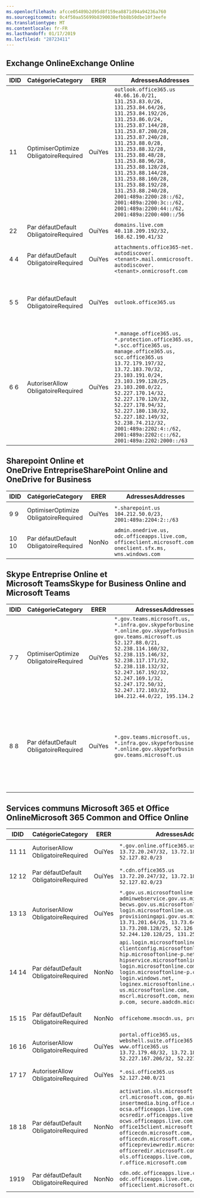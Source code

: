 ```yaml
---
ms.openlocfilehash: afcce05489b2d95d8f159ea8871d94a94236a760
ms.sourcegitcommit: 0c4f50aa55699b8390038efbb8b50dbe10f3eefe
ms.translationtype: MT
ms.contentlocale: fr-FR
ms.lasthandoff: 01/17/2019
ms.locfileid: "28723411"
---
```

<!--THIS FILE IS AUTOMATICALLY GENERATED. MANUAL CHANGES WILL BE OVERWRITTEN.-->
<!--Please contact the Office 365 Endpoints team with any questions.-->
<!--USGovGCCHigh endpoints version 2019011701-->
<!--File generated 2019-01-17 11:00:17.2215-->

## <a name="exchange-online"></a><span data-ttu-id="ea476-101">Exchange Online</span><span class="sxs-lookup"><span data-stu-id="ea476-101">Exchange Online</span></span>

<span data-ttu-id="ea476-102">ID</span><span class="sxs-lookup"><span data-stu-id="ea476-102">ID</span></span> | <span data-ttu-id="ea476-103">Catégorie</span><span class="sxs-lookup"><span data-stu-id="ea476-103">Category</span></span> | <span data-ttu-id="ea476-104">ER</span><span class="sxs-lookup"><span data-stu-id="ea476-104">ER</span></span> | <span data-ttu-id="ea476-105">Adresses</span><span class="sxs-lookup"><span data-stu-id="ea476-105">Addresses</span></span> | <span data-ttu-id="ea476-106">Ports</span><span class="sxs-lookup"><span data-stu-id="ea476-106">Ports</span></span>
-- | -------------------- | --- | ------------------------------------------------------------------------------------------------------------------------------------------------------------------------------------------------------------------------------------------------------------------------------------------------------------------------------------------------------------------------------------------------------------------------------------------------ | -------------------------------
<span data-ttu-id="ea476-107">1</span><span class="sxs-lookup"><span data-stu-id="ea476-107">1</span></span> | <span data-ttu-id="ea476-108">Optimiser</span><span class="sxs-lookup"><span data-stu-id="ea476-108">Optimize</span></span><BR><span data-ttu-id="ea476-109">Obligatoire</span><span class="sxs-lookup"><span data-stu-id="ea476-109">Required</span></span> | <span data-ttu-id="ea476-110">Oui</span><span class="sxs-lookup"><span data-stu-id="ea476-110">Yes</span></span> | `outlook.office365.us`<BR>`40.66.16.0/21, 131.253.83.0/26, 131.253.84.64/26, 131.253.84.192/26, 131.253.86.0/24, 131.253.87.144/28, 131.253.87.208/28, 131.253.87.240/28, 131.253.88.0/28, 131.253.88.32/28, 131.253.88.48/28, 131.253.88.96/28, 131.253.88.128/28, 131.253.88.144/28, 131.253.88.160/28, 131.253.88.192/28, 131.253.88.240/28, 2001:489a:2200:28::/62, 2001:489a:2200:3c::/62, 2001:489a:2200:44::/62, 2001:489a:2200:400::/56` | <span data-ttu-id="ea476-111">**TCP :** 443, 80</span><span class="sxs-lookup"><span data-stu-id="ea476-111">**TCP:** 443, 80</span></span>
<span data-ttu-id="ea476-112">2</span><span class="sxs-lookup"><span data-stu-id="ea476-112">2</span></span> | <span data-ttu-id="ea476-113">Par défaut</span><span class="sxs-lookup"><span data-stu-id="ea476-113">Default</span></span><BR><span data-ttu-id="ea476-114">Obligatoire</span><span class="sxs-lookup"><span data-stu-id="ea476-114">Required</span></span> | <span data-ttu-id="ea476-115">Oui</span><span class="sxs-lookup"><span data-stu-id="ea476-115">Yes</span></span> | `domains.live.com`<BR>`40.118.209.192/32, 168.62.190.41/32` | <span data-ttu-id="ea476-116">**TCP :** 443, 80</span><span class="sxs-lookup"><span data-stu-id="ea476-116">**TCP:** 443, 80</span></span>
<span data-ttu-id="ea476-117">4 </span><span class="sxs-lookup"><span data-stu-id="ea476-117">4</span></span> | <span data-ttu-id="ea476-118">Par défaut</span><span class="sxs-lookup"><span data-stu-id="ea476-118">Default</span></span><BR><span data-ttu-id="ea476-119">Obligatoire</span><span class="sxs-lookup"><span data-stu-id="ea476-119">Required</span></span> | <span data-ttu-id="ea476-120">Oui</span><span class="sxs-lookup"><span data-stu-id="ea476-120">Yes</span></span> | `attachments.office365-net.us, autodiscover.<tenant>.mail.onmicrosoft.com, autodiscover.<tenant>.onmicrosoft.com` | <span data-ttu-id="ea476-121">**TCP :** 443, 80</span><span class="sxs-lookup"><span data-stu-id="ea476-121">**TCP:** 443, 80</span></span>
<span data-ttu-id="ea476-122">5 </span><span class="sxs-lookup"><span data-stu-id="ea476-122">5</span></span> | <span data-ttu-id="ea476-123">Par défaut</span><span class="sxs-lookup"><span data-stu-id="ea476-123">Default</span></span><BR><span data-ttu-id="ea476-124">Obligatoire</span><span class="sxs-lookup"><span data-stu-id="ea476-124">Required</span></span> | <span data-ttu-id="ea476-125">Oui</span><span class="sxs-lookup"><span data-stu-id="ea476-125">Yes</span></span> | `outlook.office365.us` | <span data-ttu-id="ea476-126">**TCP :** 143, 25, 587, 993, 995</span><span class="sxs-lookup"><span data-stu-id="ea476-126">**TCP:** 143, 25, 587, 993, 995</span></span>
<span data-ttu-id="ea476-127">6 </span><span class="sxs-lookup"><span data-stu-id="ea476-127">6</span></span> | <span data-ttu-id="ea476-128">Autoriser</span><span class="sxs-lookup"><span data-stu-id="ea476-128">Allow</span></span><BR><span data-ttu-id="ea476-129">Obligatoire</span><span class="sxs-lookup"><span data-stu-id="ea476-129">Required</span></span> | <span data-ttu-id="ea476-130">Oui</span><span class="sxs-lookup"><span data-stu-id="ea476-130">Yes</span></span> | `*.manage.office365.us, *.protection.office365.us, *.scc.office365.us, manage.office365.us, scc.office365.us`<BR>`13.72.179.197/32, 13.72.183.70/32, 23.103.191.0/24, 23.103.199.128/25, 23.103.208.0/22, 52.227.170.14/32, 52.227.170.120/32, 52.227.178.94/32, 52.227.180.138/32, 52.227.182.149/32, 52.238.74.212/32, 2001:489a:2202:4::/62, 2001:489a:2202:c::/62, 2001:489a:2202:2000::/63` | <span data-ttu-id="ea476-131">**TCP :** 25, 443</span><span class="sxs-lookup"><span data-stu-id="ea476-131">**TCP:** 25, 443</span></span>

## <a name="sharepoint-online-and-onedrive-for-business"></a><span data-ttu-id="ea476-132">Sharepoint Online et OneDrive Entreprise</span><span class="sxs-lookup"><span data-stu-id="ea476-132">SharePoint Online and OneDrive for Business</span></span>

<span data-ttu-id="ea476-133">ID</span><span class="sxs-lookup"><span data-stu-id="ea476-133">ID</span></span> | <span data-ttu-id="ea476-134">Catégorie</span><span class="sxs-lookup"><span data-stu-id="ea476-134">Category</span></span> | <span data-ttu-id="ea476-135">ER</span><span class="sxs-lookup"><span data-stu-id="ea476-135">ER</span></span> | <span data-ttu-id="ea476-136">Adresses</span><span class="sxs-lookup"><span data-stu-id="ea476-136">Addresses</span></span> | <span data-ttu-id="ea476-137">Ports</span><span class="sxs-lookup"><span data-stu-id="ea476-137">Ports</span></span>
-- | -------------------- | --- | ----------------------------------------------------------------------------------------------------------- | ----------------
<span data-ttu-id="ea476-138">9 </span><span class="sxs-lookup"><span data-stu-id="ea476-138">9</span></span> | <span data-ttu-id="ea476-139">Optimiser</span><span class="sxs-lookup"><span data-stu-id="ea476-139">Optimize</span></span><BR><span data-ttu-id="ea476-140">Obligatoire</span><span class="sxs-lookup"><span data-stu-id="ea476-140">Required</span></span> | <span data-ttu-id="ea476-141">Oui</span><span class="sxs-lookup"><span data-stu-id="ea476-141">Yes</span></span> | `*.sharepoint.us`<BR>`104.212.50.0/23, 2001:489a:2204:2::/63` | <span data-ttu-id="ea476-142">**TCP :** 443, 80</span><span class="sxs-lookup"><span data-stu-id="ea476-142">**TCP:** 443, 80</span></span>
<span data-ttu-id="ea476-143">10 </span><span class="sxs-lookup"><span data-stu-id="ea476-143">10</span></span> | <span data-ttu-id="ea476-144">Par défaut</span><span class="sxs-lookup"><span data-stu-id="ea476-144">Default</span></span><BR><span data-ttu-id="ea476-145">Obligatoire</span><span class="sxs-lookup"><span data-stu-id="ea476-145">Required</span></span> | <span data-ttu-id="ea476-146">Non</span><span class="sxs-lookup"><span data-stu-id="ea476-146">No</span></span> | `admin.onedrive.us, odc.officeapps.live.com, officeclient.microsoft.com, oneclient.sfx.ms, wns.windows.com` | <span data-ttu-id="ea476-147">**TCP :** 443, 80</span><span class="sxs-lookup"><span data-stu-id="ea476-147">**TCP:** 443, 80</span></span>

## <a name="skype-for-business-online-and-microsoft-teams"></a><span data-ttu-id="ea476-148">Skype Entreprise Online et Microsoft Teams</span><span class="sxs-lookup"><span data-stu-id="ea476-148">Skype for Business Online and Microsoft Teams</span></span>

<span data-ttu-id="ea476-149">ID</span><span class="sxs-lookup"><span data-stu-id="ea476-149">ID</span></span> | <span data-ttu-id="ea476-150">Catégorie</span><span class="sxs-lookup"><span data-stu-id="ea476-150">Category</span></span> | <span data-ttu-id="ea476-151">ER</span><span class="sxs-lookup"><span data-stu-id="ea476-151">ER</span></span> | <span data-ttu-id="ea476-152">Adresses</span><span class="sxs-lookup"><span data-stu-id="ea476-152">Addresses</span></span> | <span data-ttu-id="ea476-153">Ports</span><span class="sxs-lookup"><span data-stu-id="ea476-153">Ports</span></span>
-- | -------------------- | --- | --------------------------------------------------------------------------------------------------------------------------------------------------------------------------------------------------------------------------------------------------------------------------------------------------------------------------------- | --------------------------------------------------
<span data-ttu-id="ea476-154">7 </span><span class="sxs-lookup"><span data-stu-id="ea476-154">7</span></span> | <span data-ttu-id="ea476-155">Optimiser</span><span class="sxs-lookup"><span data-stu-id="ea476-155">Optimize</span></span><BR><span data-ttu-id="ea476-156">Obligatoire</span><span class="sxs-lookup"><span data-stu-id="ea476-156">Required</span></span> | <span data-ttu-id="ea476-157">Oui</span><span class="sxs-lookup"><span data-stu-id="ea476-157">Yes</span></span> | `*.gov.teams.microsoft.us, *.infra.gov.skypeforbusiness.us, *.online.gov.skypeforbusiness.us, gov.teams.microsoft.us`<BR>`52.127.88.0/21, 52.238.114.160/32, 52.238.115.146/32, 52.238.117.171/32, 52.238.118.132/32, 52.247.167.192/32, 52.247.169.1/32, 52.247.172.50/32, 52.247.172.103/32, 104.212.44.0/22, 195.134.228.0/22` | <span data-ttu-id="ea476-158">**TCP :** 443, 80</span><span class="sxs-lookup"><span data-stu-id="ea476-158">**TCP:** 443, 80</span></span><BR><span data-ttu-id="ea476-159">**UDP :** 3478</span><span class="sxs-lookup"><span data-stu-id="ea476-159">**UDP:** 3478</span></span>
<span data-ttu-id="ea476-160">8 </span><span class="sxs-lookup"><span data-stu-id="ea476-160">8</span></span> | <span data-ttu-id="ea476-161">Par défaut</span><span class="sxs-lookup"><span data-stu-id="ea476-161">Default</span></span><BR><span data-ttu-id="ea476-162">Obligatoire</span><span class="sxs-lookup"><span data-stu-id="ea476-162">Required</span></span> | <span data-ttu-id="ea476-163">Oui</span><span class="sxs-lookup"><span data-stu-id="ea476-163">Yes</span></span> | `*.gov.teams.microsoft.us, *.infra.gov.skypeforbusiness.us, *.online.gov.skypeforbusiness.us, gov.teams.microsoft.us` | <span data-ttu-id="ea476-164">**TCP :** 5061, 50000-59999</span><span class="sxs-lookup"><span data-stu-id="ea476-164">**TCP:** 5061, 50000-59999</span></span><BR><span data-ttu-id="ea476-165">**UDP :** 50000-59999</span><span class="sxs-lookup"><span data-stu-id="ea476-165">**UDP:** 50000-59999</span></span>

## <a name="microsoft-365-common-and-office-online"></a><span data-ttu-id="ea476-166">Services communs Microsoft 365 et Office Online</span><span class="sxs-lookup"><span data-stu-id="ea476-166">Microsoft 365 Common and Office Online</span></span>

<span data-ttu-id="ea476-167">ID</span><span class="sxs-lookup"><span data-stu-id="ea476-167">ID</span></span> | <span data-ttu-id="ea476-168">Catégorie</span><span class="sxs-lookup"><span data-stu-id="ea476-168">Category</span></span> | <span data-ttu-id="ea476-169">ER</span><span class="sxs-lookup"><span data-stu-id="ea476-169">ER</span></span> | <span data-ttu-id="ea476-170">Adresses</span><span class="sxs-lookup"><span data-stu-id="ea476-170">Addresses</span></span> | <span data-ttu-id="ea476-171">Ports</span><span class="sxs-lookup"><span data-stu-id="ea476-171">Ports</span></span>
-- | ------------------- | --- | ---------------------------------------------------------------------------------------------------------------------------------------------------------------------------------------------------------------------------------------------------------------------------------------------------------------------------------------------------------------------------------------------- | ----------------
<span data-ttu-id="ea476-172">11 </span><span class="sxs-lookup"><span data-stu-id="ea476-172">11</span></span> | <span data-ttu-id="ea476-173">Autoriser</span><span class="sxs-lookup"><span data-stu-id="ea476-173">Allow</span></span><BR><span data-ttu-id="ea476-174">Obligatoire</span><span class="sxs-lookup"><span data-stu-id="ea476-174">Required</span></span> | <span data-ttu-id="ea476-175">Oui</span><span class="sxs-lookup"><span data-stu-id="ea476-175">Yes</span></span> | `*.gov.online.office365.us`<BR>`13.72.20.247/32, 13.72.185.126/32, 52.127.82.0/23` | <span data-ttu-id="ea476-176">**TCP :** 443</span><span class="sxs-lookup"><span data-stu-id="ea476-176">**TCP:** 443</span></span>
<span data-ttu-id="ea476-177">12 </span><span class="sxs-lookup"><span data-stu-id="ea476-177">12</span></span> | <span data-ttu-id="ea476-178">Par défaut</span><span class="sxs-lookup"><span data-stu-id="ea476-178">Default</span></span><BR><span data-ttu-id="ea476-179">Obligatoire</span><span class="sxs-lookup"><span data-stu-id="ea476-179">Required</span></span> | <span data-ttu-id="ea476-180">Oui</span><span class="sxs-lookup"><span data-stu-id="ea476-180">Yes</span></span> | `*.cdn.office365.us`<BR>`13.72.20.247/32, 13.72.185.126/32, 52.127.82.0/23` | <span data-ttu-id="ea476-181">**TCP :** 443</span><span class="sxs-lookup"><span data-stu-id="ea476-181">**TCP:** 443</span></span>
<span data-ttu-id="ea476-182">13 </span><span class="sxs-lookup"><span data-stu-id="ea476-182">13</span></span> | <span data-ttu-id="ea476-183">Autoriser</span><span class="sxs-lookup"><span data-stu-id="ea476-183">Allow</span></span><BR><span data-ttu-id="ea476-184">Obligatoire</span><span class="sxs-lookup"><span data-stu-id="ea476-184">Required</span></span> | <span data-ttu-id="ea476-185">Oui</span><span class="sxs-lookup"><span data-stu-id="ea476-185">Yes</span></span> | `*.gov.us.microsoftonline.com, adminwebservice.gov.us.microsoftonline.com, becws.gov.us.microsoftonline.com, login.microsoftonline.us, provisioningapi.gov.us.microsoftonline.com`<BR>`13.71.201.64/26, 13.73.64.64/26, 13.73.208.128/25, 52.126.194.0/23, 52.244.120.128/25, 131.253.120.0/24` | <span data-ttu-id="ea476-186">**TCP :** 443</span><span class="sxs-lookup"><span data-stu-id="ea476-186">**TCP:** 443</span></span>
<span data-ttu-id="ea476-187">14 </span><span class="sxs-lookup"><span data-stu-id="ea476-187">14</span></span> | <span data-ttu-id="ea476-188">Par défaut</span><span class="sxs-lookup"><span data-stu-id="ea476-188">Default</span></span><BR><span data-ttu-id="ea476-189">Obligatoire</span><span class="sxs-lookup"><span data-stu-id="ea476-189">Required</span></span> | <span data-ttu-id="ea476-190">Non</span><span class="sxs-lookup"><span data-stu-id="ea476-190">No</span></span> | `api.login.microsoftonline.com, clientconfig.microsoftonline-p.net, hip.microsoftonline-p.net, hipservice.microsoftonline.com, login.microsoftonline.com, login.microsoftonline-p.com, login.windows.net, loginex.microsoftonline.com, login-us.microsoftonline.com, mscrl.microsoft.com, nexus.microsoftonline-p.com, secure.aadcdn.microsoftonline-p.com` | <span data-ttu-id="ea476-191">**TCP :** 443</span><span class="sxs-lookup"><span data-stu-id="ea476-191">**TCP:** 443</span></span>
<span data-ttu-id="ea476-192">15 </span><span class="sxs-lookup"><span data-stu-id="ea476-192">15</span></span> | <span data-ttu-id="ea476-193">Par défaut</span><span class="sxs-lookup"><span data-stu-id="ea476-193">Default</span></span><BR><span data-ttu-id="ea476-194">Obligatoire</span><span class="sxs-lookup"><span data-stu-id="ea476-194">Required</span></span> | <span data-ttu-id="ea476-195">Non</span><span class="sxs-lookup"><span data-stu-id="ea476-195">No</span></span> | `officehome.msocdn.us, prod.msocdn.us` | <span data-ttu-id="ea476-196">**TCP :** 443, 80</span><span class="sxs-lookup"><span data-stu-id="ea476-196">**TCP:** 443, 80</span></span>
<span data-ttu-id="ea476-197">16 </span><span class="sxs-lookup"><span data-stu-id="ea476-197">16</span></span> | <span data-ttu-id="ea476-198">Autoriser</span><span class="sxs-lookup"><span data-stu-id="ea476-198">Allow</span></span><BR><span data-ttu-id="ea476-199">Obligatoire</span><span class="sxs-lookup"><span data-stu-id="ea476-199">Required</span></span> | <span data-ttu-id="ea476-200">Oui</span><span class="sxs-lookup"><span data-stu-id="ea476-200">Yes</span></span> | `portal.office365.us, webshell.suite.office365.us, www.office365.us`<BR>`13.72.179.48/32, 13.72.188.8/32, 52.227.167.206/32, 52.227.170.242/32` | <span data-ttu-id="ea476-201">**TCP :** 443, 80</span><span class="sxs-lookup"><span data-stu-id="ea476-201">**TCP:** 443, 80</span></span>
<span data-ttu-id="ea476-202">17 </span><span class="sxs-lookup"><span data-stu-id="ea476-202">17</span></span> | <span data-ttu-id="ea476-203">Autoriser</span><span class="sxs-lookup"><span data-stu-id="ea476-203">Allow</span></span><BR><span data-ttu-id="ea476-204">Obligatoire</span><span class="sxs-lookup"><span data-stu-id="ea476-204">Required</span></span> | <span data-ttu-id="ea476-205">Oui</span><span class="sxs-lookup"><span data-stu-id="ea476-205">Yes</span></span> | `*.osi.office365.us`<BR>`52.127.240.0/21` | <span data-ttu-id="ea476-206">**TCP :** 443</span><span class="sxs-lookup"><span data-stu-id="ea476-206">**TCP:** 443</span></span>
<span data-ttu-id="ea476-207">18 </span><span class="sxs-lookup"><span data-stu-id="ea476-207">18</span></span> | <span data-ttu-id="ea476-208">Par défaut</span><span class="sxs-lookup"><span data-stu-id="ea476-208">Default</span></span><BR><span data-ttu-id="ea476-209">Obligatoire</span><span class="sxs-lookup"><span data-stu-id="ea476-209">Required</span></span> | <span data-ttu-id="ea476-210">Non</span><span class="sxs-lookup"><span data-stu-id="ea476-210">No</span></span> | `activation.sls.microsoft.com, crl.microsoft.com, go.microsoft.com, insertmedia.bing.office.net, ocsa.officeapps.live.com, ocsredir.officeapps.live.com, ocws.officeapps.live.com, office15client.microsoft.com, officecdn.microsoft.com, officecdn.microsoft.com.edgesuite.net, officepreviewredir.microsoft.com, officeredir.microsoft.com, ols.officeapps.live.com, r.office.microsoft.com` | <span data-ttu-id="ea476-211">**TCP :** 443, 80</span><span class="sxs-lookup"><span data-stu-id="ea476-211">**TCP:** 443, 80</span></span>
<span data-ttu-id="ea476-212">19</span><span class="sxs-lookup"><span data-stu-id="ea476-212">19</span></span> | <span data-ttu-id="ea476-213">Par défaut</span><span class="sxs-lookup"><span data-stu-id="ea476-213">Default</span></span><BR><span data-ttu-id="ea476-214">Obligatoire</span><span class="sxs-lookup"><span data-stu-id="ea476-214">Required</span></span> | <span data-ttu-id="ea476-215">Non</span><span class="sxs-lookup"><span data-stu-id="ea476-215">No</span></span> | `cdn.odc.officeapps.live.com, odc.officeapps.live.com, officeclient.microsoft.com` | <span data-ttu-id="ea476-216">**TCP :** 443, 80</span><span class="sxs-lookup"><span data-stu-id="ea476-216">**TCP:** 443, 80</span></span>
